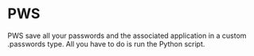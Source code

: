 # PWS
PWS save all your passwords and the associated application in a custom .passwords type. All you have to do is run the Python script.
